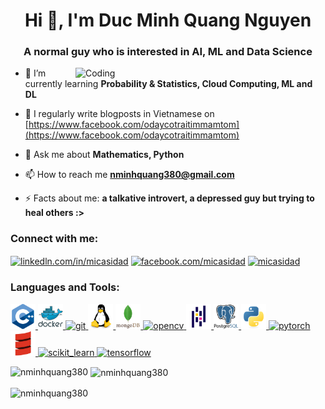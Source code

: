 
<h1 align="center">Hi 👋, I'm Duc Minh Quang Nguyen</h1>
<h3 align="center">A normal guy who is interested in AI, ML and Data Science</h3>
<img align="right" alt="Coding" width="400" src="https://media4.giphy.com/media/3ohzdKvLT1DxFxhZAI/giphy.gif?cid=ecf05e47fs9gnrr0j3yytqxf94uhq55zgqf16tew3egg24n8&rid=giphy.gif&ct=g">

- 🌱 I’m currently learning **Probability & Statistics, Cloud Computing, ML and DL**

- 📝 I regularly write blogposts in Vietnamese on [https://www.facebook.com/odaycotraitimmamtom](https://www.facebook.com/odaycotraitimmamtom)

- 💬 Ask me about **Mathematics, Python**

- 📫 How to reach me **nminhquang380@gmail.com**

- ⚡ Facts about me: **a talkative introvert, a depressed guy but trying to heal others :>**

<h3 align="left">Connect with me:</h3>
<p align="left">
<a href="https://linkedin.com/in/linkedln.com/in/micasidad" target="blank"><img align="center" src="https://raw.githubusercontent.com/rahuldkjain/github-profile-readme-generator/master/src/images/icons/Social/linked-in-alt.svg" alt="linkedln.com/in/micasidad" height="30" width="40" /></a>
<a href="https://fb.com/facebook.com/micasidad" target="blank"><img align="center" src="https://raw.githubusercontent.com/rahuldkjain/github-profile-readme-generator/master/src/images/icons/Social/facebook.svg" alt="facebook.com/micasidad" height="30" width="40" /></a>
<a href="https://instagram.com/micasidad" target="blank"><img align="center" src="https://raw.githubusercontent.com/rahuldkjain/github-profile-readme-generator/master/src/images/icons/Social/instagram.svg" alt="micasidad" height="30" width="40" /></a>
</p>

<h3 align="left">Languages and Tools:</h3>
<p align="left"> <a href="https://www.w3schools.com/cpp/" target="_blank" rel="noreferrer"> <img src="https://raw.githubusercontent.com/devicons/devicon/master/icons/cplusplus/cplusplus-original.svg" alt="cplusplus" width="40" height="40"/> </a> <a href="https://www.docker.com/" target="_blank" rel="noreferrer"> <img src="https://raw.githubusercontent.com/devicons/devicon/master/icons/docker/docker-original-wordmark.svg" alt="docker" width="40" height="40"/> </a> <a href="https://git-scm.com/" target="_blank" rel="noreferrer"> <img src="https://www.vectorlogo.zone/logos/git-scm/git-scm-icon.svg" alt="git" width="40" height="40"/> </a> <a href="https://www.linux.org/" target="_blank" rel="noreferrer"> <img src="https://raw.githubusercontent.com/devicons/devicon/master/icons/linux/linux-original.svg" alt="linux" width="40" height="40"/> </a> <a href="https://www.mongodb.com/" target="_blank" rel="noreferrer"> <img src="https://raw.githubusercontent.com/devicons/devicon/master/icons/mongodb/mongodb-original-wordmark.svg" alt="mongodb" width="40" height="40"/> </a> <a href="https://opencv.org/" target="_blank" rel="noreferrer"> <img src="https://www.vectorlogo.zone/logos/opencv/opencv-icon.svg" alt="opencv" width="40" height="40"/> </a> <a href="https://pandas.pydata.org/" target="_blank" rel="noreferrer"> <img src="https://raw.githubusercontent.com/devicons/devicon/2ae2a900d2f041da66e950e4d48052658d850630/icons/pandas/pandas-original.svg" alt="pandas" width="40" height="40"/> </a> <a href="https://www.postgresql.org" target="_blank" rel="noreferrer"> <img src="https://raw.githubusercontent.com/devicons/devicon/master/icons/postgresql/postgresql-original-wordmark.svg" alt="postgresql" width="40" height="40"/> </a> <a href="https://www.python.org" target="_blank" rel="noreferrer"> <img src="https://raw.githubusercontent.com/devicons/devicon/master/icons/python/python-original.svg" alt="python" width="40" height="40"/> </a> <a href="https://pytorch.org/" target="_blank" rel="noreferrer"> <img src="https://www.vectorlogo.zone/logos/pytorch/pytorch-icon.svg" alt="pytorch" width="40" height="40"/> </a> <a href="https://www.scala-lang.org" target="_blank" rel="noreferrer"> <img src="https://raw.githubusercontent.com/devicons/devicon/master/icons/scala/scala-original.svg" alt="scala" width="40" height="40"/> </a> <a href="https://scikit-learn.org/" target="_blank" rel="noreferrer"> <img src="https://upload.wikimedia.org/wikipedia/commons/0/05/Scikit_learn_logo_small.svg" alt="scikit_learn" width="40" height="40"/> </a> <a href="https://www.tensorflow.org" target="_blank" rel="noreferrer"> <img src="https://www.vectorlogo.zone/logos/tensorflow/tensorflow-icon.svg" alt="tensorflow" width="40" height="40"/> </a> </p>

<p><img align="left" src="https://github-readme-stats.vercel.app/api/top-langs?username=nminhquang380&show_icons=true&locale=en&layout=compact" alt="nminhquang380" /></p>

<p>&nbsp;<img align="center" src="https://github-readme-stats.vercel.app/api?username=nminhquang380&show_icons=true&locale=en" alt="nminhquang380" /></p>

<p><img align="center" src="https://github-readme-streak-stats.herokuapp.com/?user=nminhquang380&" alt="nminhquang380" /></p>

